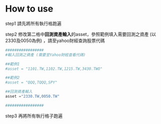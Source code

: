 # How to use 

step1 請先將所有執行格跑遍

step2 修改第二格中**回測資產輸入**的asset，參照範例填入需要回測之資產 (以2330及0050為例) ，請至yahoo財經查詢股票代碼

```python
#################
#輸入回測之資產 (需要至Yahoo財經查看代碼)

##範例1
#asset = "1101.TW,1102.TW,1215.TW,3430.TWO"

##範例2
#asset = "QQQ,TQQQ,SPY"

##回測資產輸入
asset ="2330.TW,0050.TW"

#################


```

step3 再將所有執行格子跑遍
